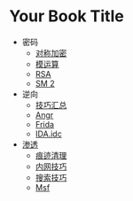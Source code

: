 # Your Book Title

- 密码
  * [对称加密](密码/对称加密.md)
  * [模运算](密码/模运算.md)
  * [RSA](密码/RSA.md)
  * [SM 2](密码/SM2.md)
- 逆向
  * [技巧汇总](逆向/技巧汇总.md)
  * [Angr](逆向/angr.md)
  * [Frida](逆向/frida.md)
  * [IDA.idc](逆向/IDA.idc.md)
- [渗透](渗透/渗透.md)
  * [痕迹清理](渗透/痕迹清理.md)
  * [内网技巧](渗透/内网技巧.md)
  * [搜索技巧](渗透/搜索技巧.md)
  * [Msf](渗透/msf.md)
